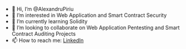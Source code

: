 - 👋 Hi, I’m @AlexandruPiriu
- 👀 I’m interested in Web Application and Smart Contract Security
- 🌱 I’m currently learning Solidity
- 💞️ I’m looking to collaborate on Web Application Pentesting and Smart Contract Auditing Projects
- 📫 How to reach me: [LinkedIn](https://www.linkedin.com/in/alexandru-p%C3%AEr%C3%AEu-293440180/)

<!---
AlexandruPiriu/AlexandruPiriu is a ✨ special ✨ repository because its `README.md` (this file) appears on your GitHub profile.
You can click the Preview link to take a look at your changes.
--->
